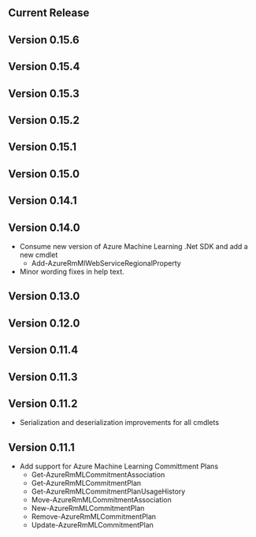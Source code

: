 ﻿<!--
    Please leave this section at the top of the change log.

    Changes for the current release should go under the section titled "Current Release", and should adhere to the following format:

    ## Current Release
    * Overview of change #1
        - Additional information about change #1
    * Overview of change #2
        - Additional information about change #2
        - Additional information about change #2
    * Overview of change #3
    * Overview of change #4
        - Additional information about change #4

    ## YYYY.MM.DD - Version X.Y.Z (Previous Release)
    * Overview of change #1
        - Additional information about change #1
-->
## Current Release

## Version 0.15.6

## Version 0.15.4

## Version 0.15.3

## Version 0.15.2

## Version 0.15.1

## Version 0.15.0

## Version 0.14.1

## Version 0.14.0
* Consume new version of Azure Machine Learning .Net SDK and add a new cmdlet
    - Add-AzureRmMlWebServiceRegionalProperty 
* Minor wording fixes in help text.

## Version 0.13.0

## Version 0.12.0

## Version 0.11.4

## Version 0.11.3

## Version 0.11.2
* Serialization and deserialization improvements for all cmdlets

## Version 0.11.1
* Add support for Azure Machine Learning Committment Plans
    - Get-AzureRmMLCommitmentAssociation
    - Get-AzureRmMLCommitmentPlan
    - Get-AzureRmMLCommitmentPlanUsageHistory
    - Move-AzureRmMLCommitmentAssociation
    - New-AzureRmMLCommitmentPlan
    - Remove-AzureRmMLCommitmentPlan
    - Update-AzureRmMLCommitmentPlan
